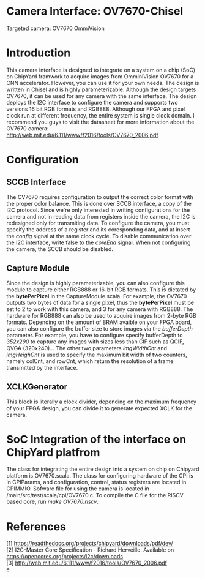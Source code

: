 # Camera Interface: OV7670-Chisel
Targeted camera: OV7670 OmmiVision
# Introduction
This camera interface is designed to integrate on a system on a chip (SoC) on ChipYard framwork to acquire images from OmminiVision OV7670 for a CNN accelerator. However, you can use it for your own needs. The design is written in Chisel and is highly parameterizable. Although the design targets OV7670, it can be used for any camera with the same interface. The design deploys the I2C interface to configure the camera and supports two versions 16 bit RGB formats and RGB888. Although our FPGA and pixel clock run at different frequency, the entire system is single clock domain. I recommend you guys to visit the datasheet for more information about the OV7670 camera: http://web.mit.edu/6.111/www/f2016/tools/OV7670_2006.pdf
# Configuration
## SCCB Interface
The OV7670 requires configuration to output the correct color format with the proper color balance. This is done over SCCB interface, a copy of the I2C protocol. Since we're only interested in writing configurations for the camera and not in reading data from registers inside the camera, the I2C is redesigned only for transmiting data. To configure the camera, you must specify the address of a register and its coresponding data, and at insert the *config* signal at the same clock cycle. To disable communication over the I2C interface, write false to the *coreEna* signal. When not configuring the camera, the SCCB should be disabled.
## Capture Module
Since the design is highly parameterizable, you can also configure this module to capture either RGB888 or 16-bit RGB formats. This is dictated by the **bytePerPixel** in the CaptureModule.scala. For example, the OV7670 outputs two bytes of data for a single pixel, thus the **bytePerPixel** must be set to 2 to work with this camera, and 3 for any camera with RGB888. The hardware for RGB888 can also be used to acquire images from 2-byte RGB formats.
Depending on the amount of BRAM avaible on your FPGA board, you can also configure the buffer size to store images via the *bufferDepth* parameter. For example, you have to configure specify bufferDepth to *352x290* to capture any images with sizes less than CIF such as QCIF, QVGA (320x240)... The other two parameters *imgWidthCnt* and *imgHeighCnt* is used to specify the maximum bit width of two counters, namely colCnt, and rowCnt, which return the resolution of a frame transmitted by the interface.
## XCLKGenerator
This block is literally a clock divider, depending on the maximum frequency of your FPGA design, you can divide it to generate expected XCLK for the camera.
# SoC Integration of the interface on ChipYard platfrom
The class for integrating the entire design into a system on chip on Chipyard platform is OV7670.scala. The class for configuring hardware of the CPI is in CPIParams, and configuration, control, status registers are located in CPIMMIO. Sofware file for using the camera is located in /main/src/test/scala/cpi/OV7670.c. To compile the C file for the RISCV based core, run *make OV7670.riscv*.
# References
[1] https://readthedocs.org/projects/chipyard/downloads/pdf/dev/ <br />
[2] I2C-Master Core Specification - Richard Herveille. Available on https://opencores.org/projects/i2c/downloads <br />
[3] http://web.mit.edu/6.111/www/f2016/tools/OV7670_2006.pdf <br />e
